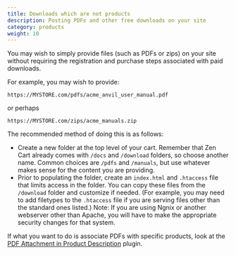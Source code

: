 ```yaml
---
title: Downloads which are not products 
description: Posting PDFs and other free downloads on your site
category: products
weight: 10
---
```


You may wish to simply provide files (such as PDFs or zips) on your site without requiring the registration and purchase steps associated with paid downloads.

For example, you may wish to provide: 

`https://MYSTORE.com/pdfs/acme_anvil_user_manual.pdf `

or perhaps

`https://MYSTORE.com/zips/acme_manuals.zip`

The recommended method of doing this is as follows:

- Create a new folder at the top level of your cart.  Remember that Zen Cart already comes with `/docs` and `/download` folders, so choose another name.  Common choices are `/pdfs` and `/manuals`, but use whatever makes sense for the content you are providing. 
- Prior to populating the folder, create an `index.html` and `.htaccess` file that limits access in the folder.  You can copy these files from the `/download` folder and customize if needed. (For example, you may need to add filetypes to the `.htaccess` file if you are serving files other than the standard ones listed.)
Note: If you are using Ngnix or another webserver other than Apache, you will have to make the appropriate security changes for that system. 

If what you want to do is associate PDFs with specific products, look at the [PDF Attachment in Product Description](https://www.zen-cart.com/downloads.php?do=file&id=1642) plugin.


